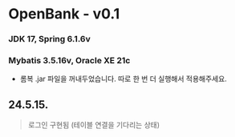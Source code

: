 # OpenBank - v0.1
### JDK 17, Spring 6.1.6v
### Mybatis 3.5.16v, Oracle XE 21c

* 롬복 .jar 파일을 꺼내두었습니다. 따로 한 번 더 실행해서 적용해주세요.

## 24.5.15.
> 로그인 구현됨 (테이블 연결을 기다리는 상태)
   
